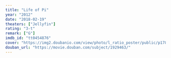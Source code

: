 ```yaml
---
title: "Life of Pi"
year: "2012"
date: "2018-02-19"
theaters: ["Jellyfin"]
rating: "3-t"
remark: ["G"]
imdb_id: "tt0454876"
cover: "https://img2.doubanio.com/view/photo/l_ratio_poster/public/p1784592701.jpg"
douban_url: "https://movie.douban.com/subject/1929463/"
---
```

